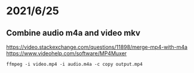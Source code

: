 # 2021/6/25
## Combine audio m4a and video mkv
https://video.stackexchange.com/questions/11898/merge-mp4-with-m4a
https://www.videohelp.com/software/MP4Muxer

```
ffmpeg -i video.mp4 -i audio.m4a -c copy output.mp4
```